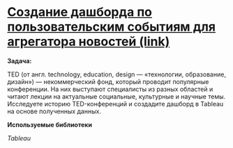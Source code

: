 # [Создание дашборда по пользовательским событиям для агрегатора новостей (link)](https://public.tableau.com/shared/ZG6HJP435?:display_count=n&:origin=viz_share_link)
**Задача:**

TED (от англ. technology, education, design — «технологии, образование, дизайн») — некоммерческий фонд, который проводит популярные конференции. На них выступают специалисты из разных областей и читают лекции на актуальные социальные, культурные и научные темы. Исследуете историю TED-конференций и создадите дашборд в Tableau на основе полученных данных.

**Используемые библиотеки**

*Tableau*
